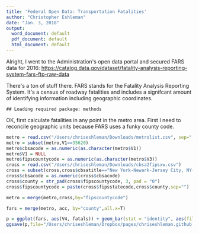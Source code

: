 ```yaml
---
title: 'Federal Open Data: Transportation Fatalities'
author: "Christopher Eshleman"
date: "Jan. 3, 2018" 
output:
  word_document: default
  pdf_document: default
  html_document: default
---
```




Alright, I went to the Administration's open data portal and secured FARS data for 2016: https://catalog.data.gov/dataset/fatality-analysis-reporting-system-fars-ftp-raw-data

There's a ton of stuff there. FARS stands for the Fatality Analysis Reporting System. It's a census of roadway fatalities and includes a signifcant amount of identifying information including geographic coordinates. 


```
## Loading required package: methods
```

OK, first calculate fatalities in any point in the metro area. First I need to reconcile geographic units because FARS uses a funky county code. 


```r
metro = read.csv("/Users/chriseshleman/Downloads/metrolist.csv", sep=",", header=F) 
metro = subset(metro,V1==35620) 
metro$cbsacode = as.numeric(as.character(metro$V1)) 
metro$V1 = NULL 
metro$fipscountycode = as.numeric(as.character(metro$V3)) 
cross = read.csv("/Users/chriseshleman/Downloads/cbsa2fipsxw.csv") 
cross = subset(cross,cross$cbsatitle=="New York-Newark-Jersey City, NY-NJ-PA") 
cross$cbsacode = as.numeric(cross$cbsacode) 
cross$county = str_pad(cross$fipscountycode, 3, pad = "0") 
cross$fipscountycode = paste(cross$fipsstatecode,cross$county,sep="") 

metro = merge(metro,cross,by="fipscountycode") 

fars = merge(metro, acc, by="county",all.x=T)

p = ggplot(fars, aes(V4, fatals)) + geom_bar(stat = "identity", aes(fill="red"))
ggsave(p,file="/Users/chriseshleman/Dropbox/pages/chriseshleman.github.io/images/Fatalities.png", width=8,height=5)  
```

